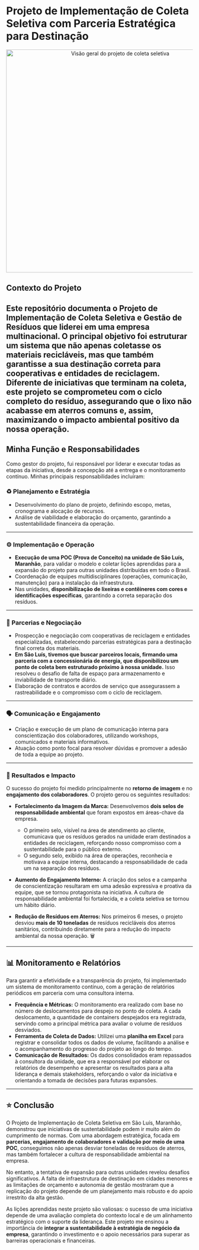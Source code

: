 # Projeto de Implementação de Coleta Seletiva com Parceria Estratégica para Destinação

<p align="center">
  <img src="https://prima.org.br/wp-content/uploads/2022/05/coleta-seletiva.jpg" alt="Visão geral do projeto de coleta seletiva" width="600"/>
</p>

## Contexto do Projeto

Este repositório documenta o Projeto de Implementação de Coleta Seletiva e Gestão de Resíduos que liderei em uma empresa multinacional. O principal objetivo foi estruturar um sistema que não apenas coletasse os materiais recicláveis, mas que também garantisse a sua destinação correta para cooperativas e entidades de reciclagem. Diferente de iniciativas que terminam na coleta, este projeto se comprometeu com o ciclo completo do resíduo, assegurando que o lixo não acabasse em aterros comuns e, assim, maximizando o impacto ambiental positivo da nossa operação.
---

## Minha Função e Responsabilidades

Como gestor do projeto, fui responsável por liderar e executar todas as etapas da iniciativa, desde a concepção até a entrega e o monitoramento contínuo. Minhas principais responsabilidades incluíram:

### ♻️ Planejamento e Estratégia
- Desenvolvimento do plano de projeto, definindo escopo, metas, cronograma e alocação de recursos.
- Análise de viabilidade e elaboração do orçamento, garantindo a sustentabilidade financeira da operação.
---
### ⚙️ Implementação e Operação
- **Execução de uma POC (Prova de Conceito) na unidade de São Luís, Maranhão**, para validar o modelo e coletar lições aprendidas para a expansão do projeto para outras unidades distribuídas em todo o Brasil.
- Coordenação de equipes multidisciplinares (operações, comunicação, manutenção) para a instalação da infraestrutura.
- Nas unidades, **disponibilização de lixeiras e contêineres com cores e identificações específicas**, garantindo a correta separação dos resíduos.
---
### 🤝 Parcerias e Negociação
- Prospecção e negociação com cooperativas de reciclagem e entidades especializadas, estabelecendo parcerias estratégicas para a destinação final correta dos materiais.
- **Em São Luís, tivemos que buscar parceiros locais, firmando uma parceria com a concessionária de energia, que disponibilizou um ponto de coleta bem estruturado próximo à nossa unidade.** Isso resolveu o desafio de falta de espaço para armazenamento e inviabilidade de transporte diário.
- Elaboração de contratos e acordos de serviço que assegurassem a rastreabilidade e o compromisso com o ciclo de reciclagem.
---
### 🗣️ Comunicação e Engajamento
- Criação e execução de um plano de comunicação interna para conscientização dos colaboradores, utilizando workshops, comunicados e materiais informativos.
- Atuação como ponto focal para resolver dúvidas e promover a adesão de toda a equipe ao projeto.
---
### 🏅 Resultados e Impacto

O sucesso do projeto foi medido principalmente no **retorno de imagem** e no **engajamento dos colaboradores**. O projeto gerou os seguintes resultados:

- **Fortalecimento da Imagem da Marca:** Desenvolvemos **dois selos de responsabilidade ambiental** que foram expostos em áreas-chave da empresa.
    - O primeiro selo, visível na área de atendimento ao cliente, comunicava que os resíduos gerados na unidade eram destinados a entidades de reciclagem, reforçando nosso compromisso com a sustentabilidade para o público externo.
    - O segundo selo, exibido na área de operações, reconhecia e motivava a equipe interna, destacando a responsabilidade de cada um na separação dos resíduos.

- **Aumento do Engajamento Interno:** A criação dos selos e a campanha de conscientização resultaram em uma adesão expressiva e proativa da equipe, que se tornou protagonista na iniciativa. A cultura de responsabilidade ambiental foi fortalecida, e a coleta seletiva se tornou um hábito diário.

- **Redução de Resíduos em Aterros:** Nos primeiros 6 meses, o projeto desviou **mais de 10 toneladas** de resíduos recicláveis dos aterros sanitários, contribuindo diretamente para a redução do impacto ambiental da nossa operação. 🗑️
---
## 📊 Monitoramento e Relatórios

Para garantir a efetividade e a transparência do projeto, foi implementado um sistema de monitoramento contínuo, com a geração de relatórios periódicos em parceria com uma consultora interna.

- **Frequência e Métricas:** O monitoramento era realizado com base no número de deslocamentos para despejo no ponto de coleta. A cada deslocamento, a quantidade de containers despejados era registrada, servindo como a principal métrica para avaliar o volume de resíduos desviados.
- **Ferramenta de Coleta de Dados:** Utilizei uma **planilha em Excel** para registrar e consolidar todos os dados de volume, facilitando a análise e o acompanhamento do progresso do projeto ao longo do tempo.
- **Comunicação de Resultados:** Os dados consolidados eram repassados à consultora da unidade, que era a responsável por elaborar os relatórios de desempenho e apresentar os resultados para a alta liderança e demais stakeholders, reforçando o valor da iniciativa e orientando a tomada de decisões para futuras expansões.
---
## ⭐️ Conclusão

O Projeto de Implementação de Coleta Seletiva em São Luís, Maranhão, demonstrou que iniciativas de sustentabilidade podem ir muito além do cumprimento de normas. Com uma abordagem estratégica, focada em **parcerias, engajamento de colaboradores e validação por meio de uma POC**, conseguimos não apenas desviar toneladas de resíduos de aterros, mas também fortalecer a cultura de responsabilidade ambiental na empresa.

No entanto, a tentativa de expansão para outras unidades revelou desafios significativos. A falta de infraestrutura de destinação em cidades menores e as limitações de orçamento e autonomia de gestão mostraram que a replicação do projeto depende de um planejamento mais robusto e do apoio irrestrito da alta gestão.

As lições aprendidas neste projeto são valiosas: o sucesso de uma iniciativa depende de uma avaliação completa do contexto local e de um alinhamento estratégico com o suporte da liderança. Este projeto me ensinou a importância de **integrar a sustentabilidade à estratégia de negócio da empresa**, garantindo o investimento e o apoio necessários para superar as barreiras operacionais e financeiras.
